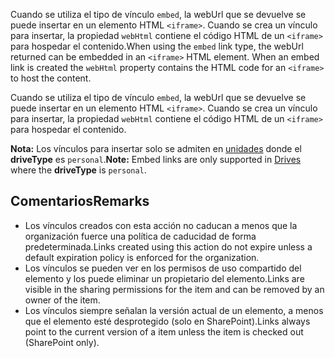 <span data-ttu-id="fb424-p110">Cuando se utiliza el tipo de vínculo `embed`, la webUrl que se devuelve se puede insertar en un elemento HTML `<iframe>`. Cuando se crea un vínculo para insertar, la propiedad `webHtml` contiene el código HTML de un `<iframe>` para hospedar el contenido.</span><span class="sxs-lookup"><span data-stu-id="fb424-p110">When using the `embed` link type, the webUrl returned can be embedded in an `<iframe>` HTML element. When an embed link is created the `webHtml` property contains the HTML code for an `<iframe>` to host the content.</span></span>

Cuando se utiliza el tipo de vínculo `embed`, la webUrl que se devuelve se puede insertar en un elemento HTML `<iframe>`. Cuando se crea un vínculo para insertar, la propiedad `webHtml` contiene el código HTML de un `<iframe>` para hospedar el contenido.

<span data-ttu-id="fb424-164">**Nota:** Los vínculos para insertar solo se admiten en [unidades](../resources/drive.md) donde el **driveType** es `personal`.</span><span class="sxs-lookup"><span data-stu-id="fb424-164">**Note:** Embed links are only supported in [Drives](../resources/drive.md) where the **driveType** is `personal`.</span></span>

## <span data-ttu-id="fb424-165">Comentarios</span><span class="sxs-lookup"><span data-stu-id="fb424-165">Remarks</span></span>
<a id="remarks" class="xliff"></a>

* <span data-ttu-id="fb424-166">Los vínculos creados con esta acción no caducan a menos que la organización fuerce una política de caducidad de forma predeterminada.</span><span class="sxs-lookup"><span data-stu-id="fb424-166">Links created using this action do not expire unless a default expiration policy is enforced for the organization.</span></span>
* <span data-ttu-id="fb424-167">Los vínculos se pueden ver en los permisos de uso compartido del elemento y los puede eliminar un propietario del elemento.</span><span class="sxs-lookup"><span data-stu-id="fb424-167">Links are visible in the sharing permissions for the item and can be removed by an owner of the item.</span></span>
* <span data-ttu-id="fb424-168">Los vínculos siempre señalan la versión actual de un elemento, a menos que el elemento esté desprotegido (solo en SharePoint).</span><span class="sxs-lookup"><span data-stu-id="fb424-168">Links always point to the current version of a item unless the item is checked out (SharePoint only).</span></span>

<!-- uuid: 8fcb5dbc-d5aa-4681-8e31-b001d5168d79
2015-10-25 14:57:30 UTC -->
<!-- {
  "type": "#page.annotation",
  "description": "item: createLink",
  "keywords": "",
  "section": "documentation",
  "tocPath": "OneDrive/Item/Create sharing link"
} -->
